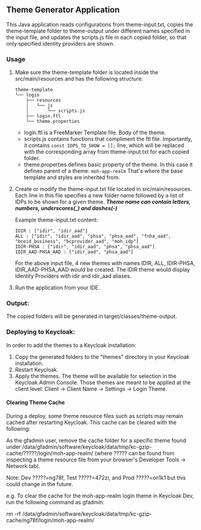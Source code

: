 ## Theme Generator Application
This Java application reads configurations from theme-input.txt, copies the theme-template folder to theme-output under different names specified in the input file, and updates the scripts.js file in each copied folder, so that only specified identity providers are shown.

### Usage
1. Make sure the theme-template folder is located inside the src/main/resources and has the following structure:
    ```
    theme-template
    └── login
        ├── resources
        │   └── js
        │       └── scripts.js
        ├── login.ftl
        └── theme.properties
    ```
   - login.ftl is a FreeMarker Template file. Body of the theme.
   - scripts.js contains functions that compliment the ftl file. Importantly, it contains `const IDPS_TO_SHOW = [];` line, which will be replaced with the corresponding array from theme-input.txt for each copied folder.
   - theme.properties defines basic property of the theme. In this case it defines parent of a theme: `moh-app-realm` That's where the base template and styles are inherited from.


2. Create or modify the theme-input.txt file located in src/main/resources. Each line in this file specifies a new folder name followed by a list of IDPs to be shown for a given theme.
    ***Theme name can contain letters, numbers, underscores(_) and dashes(-)***

    Example theme-input.txt content:

    ```
    IDIR : ["idir", "idir_aad"]
    ALL : ["idir", "idir_aad", "phsa", "phsa_aad", "fnha_aad", "bceid_business", "bcprovider_aad", "moh_idp"]
    IDIR-PHSA : ["idir", "idir_aad", "phsa", "phsa_aad"]
    IDIR_AAD-PHSA_AAD : ["idir_aad", "phsa_aad"]
    ```
   For the above input file, 4 new themes with names IDIR, ALL, IDIR-PHSA, IDIR_AAD-PHSA_AAD would be created. The IDIR theme would display Identity Providers with idir and idir_aad aliases. 


3. Run the application from your IDE.

### Output:

The copied folders will be generated in target/classes/theme-output.

### Deploying to Keycloak:

In order to add the themes to a Keycloak installation:

1. Copy the generated folders to the "themes" directory in your Keycloak installation.
2. Restart Keycloak.
3. Apply the themes. The theme will be available for selection in the Keycloak Admin Console. Those themes are meant to be applied at the client level: Client -> Client Name -> Settings -> Login Theme.

#### Clearing Theme Cache
During a deploy, some theme resource files such as scripts may remain cached after restarting Keycloak. This cache can be cleared with the following:

As the gfadmin user, remove the cache folder for a specific theme found under /data/gfadmin/software/keycloak/data/tmp/kc-gzip-cache/?????/login/moh-app-realm/ (where ????? can be found from inspecting a theme resource file from your browser's Developer Tools -> Network tab).

Note: Dev ?????=ng78f, Test ?????=472zi, and Prod ?????=on1k1 but this could change in the future.

e.g. To clear the cache for the moh-app-realm login theme in Keycloak Dev, run the following command as gfadmin:

rm -rf /data/gfadmin/software/keycloak/data/tmp/kc-gzip-cache/ng78f/login/moh-app-realm/

